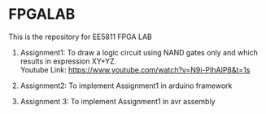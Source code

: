 # FPGALAB

This is the repository for EE5811 FPGA LAB

1) Assignment1: To draw a logic circuit using NAND gates only and which results in expression XY+YZ. <br />
Youtube Link: https://www.youtube.com/watch?v=N9i-PIhAIP8&t=1s

2) Assignment2: To implement Assignment1 in arduino framework <br />

3) Assignment 3: To implement Assignment1 in avr assembly


